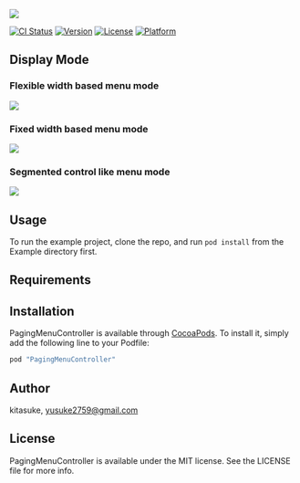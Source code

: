 ![](https://raw.githubusercontent.com/wiki/kitasuke/PagingMenuController/images/logo.png)

[![CI Status](http://img.shields.io/travis/kitasuke/PagingMenuController.svg?style=flat)](https://travis-ci.org/kitasuke/PagingMenuController)
[![Version](https://img.shields.io/cocoapods/v/PagingMenuController.svg?style=flat)](http://cocoapods.org/pods/PagingMenuController)
[![License](https://img.shields.io/cocoapods/l/PagingMenuController.svg?style=flat)](http://cocoapods.org/pods/PagingMenuController)
[![Platform](https://img.shields.io/cocoapods/p/PagingMenuController.svg?style=flat)](http://cocoapods.org/pods/PagingMenuController)

## Display Mode

### Flexible width based menu mode

![](https://raw.githubusercontent.com/wiki/kitasuke/PagingMenuController/images/demo1.gif)

### Fixed width based menu mode

![](https://raw.githubusercontent.com/wiki/kitasuke/PagingMenuController/images/demo2.gif)

### Segmented control like menu mode

![](https://raw.githubusercontent.com/wiki/kitasuke/PagingMenuController/images/demo3.gif)

## Usage

To run the example project, clone the repo, and run `pod install` from the Example directory first.

## Requirements

## Installation

PagingMenuController is available through [CocoaPods](http://cocoapods.org). To install
it, simply add the following line to your Podfile:

```ruby
pod "PagingMenuController"
```

## Author

kitasuke, yusuke2759@gmail.com

## License

PagingMenuController is available under the MIT license. See the LICENSE file for more info.
